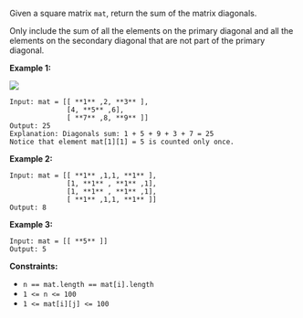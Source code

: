 Given a square matrix `mat`, return the sum of the matrix diagonals.

Only include the sum of all the elements on the primary diagonal and all the
elements on the secondary diagonal that are not part of the primary diagonal.



**Example 1:**

![](https://assets.leetcode.com/uploads/2020/08/14/sample_1911.png)

    
    
    Input: mat = [[ **1** ,2, **3** ],
                  [4, **5** ,6],
                  [ **7** ,8, **9** ]]
    Output: 25
    Explanation: Diagonals sum: 1 + 5 + 9 + 3 + 7 = 25
    Notice that element mat[1][1] = 5 is counted only once.
    

**Example 2:**

    
    
    Input: mat = [[ **1** ,1,1, **1** ],
                  [1, **1** , **1** ,1],
                  [1, **1** , **1** ,1],
                  [ **1** ,1,1, **1** ]]
    Output: 8
    

**Example 3:**

    
    
    Input: mat = [[ **5** ]]
    Output: 5
    



**Constraints:**

  * `n == mat.length == mat[i].length`
  * `1 <= n <= 100`
  * `1 <= mat[i][j] <= 100`


